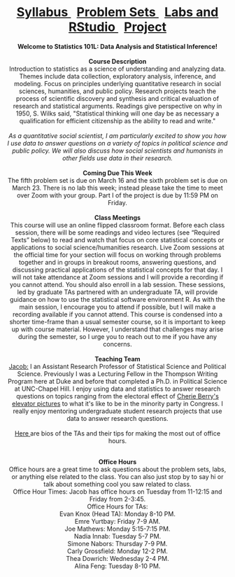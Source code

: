 <header>
  <h1> <a href="Syllabus.html"> Syllabus </a>&nbsp; <a href="ProblemSets.html"> Problem Sets </a> &nbsp; <a href="LabsRStudio.html">Labs and RStudio </a> &nbsp; <a href="Project.html"> Project</a> </h1>
  <nav>
 <header>
   <b>Welcome to Statistics 101L: Data Analysis and Statistical Inference!</b>
   <br><br>
   <b> Course Description</b>
    <br> 
Introduction to statistics as a science of understanding and analyzing data. Themes include data collection, exploratory analysis, inference, and modeling. Focus on       principles underlying quantitative research in social sciences, humanities, and public policy. Research projects teach the process of scientific discovery and synthesis and critical evaluation of research and statistical arguments. Readings give perspective on why in 1950, S. Wilks said, "Statistical thinking will one day be as necessary a        qualification  for efficient citizenship as the ability to read and write." 
  <br><br>
  <i>As a quantitative social scientist, I am particularly excited to show you how I use data to answer questions on a variety of topics in political science and public policy. We will also discuss how social scientists and humanists in other fields use data in their research.</i>
   <br><br>
   <b> Coming Due This Week</b> <br>
The fifth problem set is due on March 16 and the sixth problem set is due on March 23. There is no lab this week; instead please take the time to meet over Zoom with your group. Part I of the project is due by 11:59 PM on Friday. 
<br><br>
   <b> Class Meetings </b><br>
This course will use an online flipped classroom format. Before each class session, there will be some readings and video lectures (see “Required Texts” below) to read and watch that focus on core statistical concepts or applications to social science/humanities research. Live Zoom sessions at the official time for your section will focus on working through problems together and in groups in breakout rooms, answering questions, and discussing practical applications of the statistical concepts for that day. I will not take attendance at Zoom sessions and I will provide a recording if you cannot attend. You should also enroll in a lab session. These sessions, led by graduate TAs partnered with an undergraduate TA, will provide guidance on how to use the statistical software environment R. As with the main session, I encourage you to attend if possible, but I will make a recording available if you cannot attend. This course is condensed into a shorter time-frame than a usual semester course, so it is important to keep up with course material. However, I understand that challenges may arise during the semester, so I urge you to reach out to me if you have any concerns.
   <br><br>
   <b> Teaching Team</b>
   <br>
   <a href="https://jacobfhsmith.github.io/mypage/">Jacob:</a> I an Assistant Research Professor of Statistical Science and Political Science. Previously I was a Lecturing Fellow in the Thompson Writing Program here at Duke and before that completed a Ph.D. in Political Science at UNC-Chapel Hill. I enjoy using data and statistics to answer research questions on topics ranging from the electoral effect of <a href="https://libkey.io/libraries/229/articles/56283884/full-text-file?utm_source=api_871"> Cherie Berry's elevator pictures</a> to what it's like to be in the minority party in Congress. I really enjoy mentoring undergraduate student research projects that use data to answer research questions.
   <br><br>
   <a href="https://github.com/jacobfhsmith/STA101L-Spring2021/blob/main/Meet%20the%20TAs.docx?raw=true"> Here </a> are bios of the TAs and their tips for making the most out of office hours. <br><br>
   
  
   <b>Office Hours</b> <br>
   Office hours are a great time to ask questions about the problem sets, labs, or anything else related to the class. You can also just stop by to say hi or talk about something cool you saw related to class. <br>
   Office Hour Times: Jacob has office hours on Tuesday from 11-12:15 and Friday from 2-3:45.  <br>
   Office Hours for TAs: <br>
   Evan Knox (Head TA): Monday 8-10 PM. <br>
   Emre Yurtbay: Friday 7-9 AM. <br>
   Joe Mathews: Monday 5:15-7:15 PM. <br>
   Nadia Innab: Tuesday 5-7 PM. <br>
   Simone Nabors: Thursday 7-9 PM. <br>
   Carly Grossfield: Monday 12-2 PM. <br>
   Thea Dowrich: Wednesday 2-4 PM. <br>
   Alina Feng: Tuesday 8-10 PM. <br>
   <br><br>
